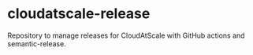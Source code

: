 # cloudatscale-release

Repository to manage releases for CloudAtScale with GitHub actions and semantic-release.
